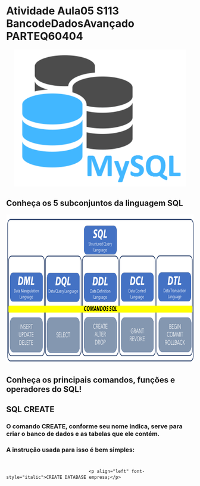 # Atividade Aula05 S113 BancodeDadosAvançado PARTEQ60404

<p align="center">
	<img width="460 height="300" src="img/mysql.png">
</p>

## Conheça os 5 subconjuntos da linguagem SQL

<p align="center">
	<img width="720" height="400" src="img/ComandosSQL.png">
</p>

## Conheça os principais comandos, funções e operadores do SQL!

##	SQL CREATE 
###      O comando CREATE, conforme seu nome indica, serve para criar o banco de dados e as tabelas que ele contém.
###       A instrução usada para isso é bem simples:
#
####	
							       <p align="left" font-style="italic">CREATE DATABASE empresa;</p>
#
#							       
#
							      
